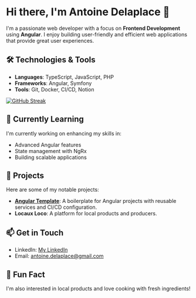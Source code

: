 # Hi there, I'm Antoine Delaplace 👋

I'm a passionate web developer with a focus on **Frontend Development** using **Angular**. I enjoy building user-friendly and efficient web applications that provide great user experiences.

## 🛠️ Technologies & Tools

- **Languages**: TypeScript, JavaScript, PHP
- **Frameworks**: Angular, Symfony
- **Tools**: Git, Docker, CI/CD, Notion

[![GitHub Streak](https://github-readme-streak-stats.herokuapp.com?user=antoinedelaplace&theme=dark&mode=weekly&hide_longest_streak=true)](https://git.io/streak-stats)


## 🌱 Currently Learning

I'm currently working on enhancing my skills in:
- Advanced Angular features
- State management with NgRx
- Building scalable applications

## 💼 Projects

Here are some of my notable projects:
- [**Angular Template**](https://github.com/antoinedelaplace/angular-template): A boilerplate for Angular projects with reusable services and CI/CD configuration.
- **Locaux Loco**: A platform for local products and producers.

## 📫 Get in Touch

- LinkedIn: [My LinkedIn](https://www.linkedin.com/in/antoine-delaplace-b83576106/)
- Email: [antoine.delaplace@gmail.com](antoine.delaplace@gmail.com)

## 🌟 Fun Fact

I'm also interested in local products and love cooking with fresh ingredients!
